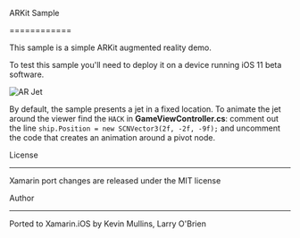 ARKit Sample
============

This sample is a simple ARKit augmented reality demo.

To test this sample you'll need to deploy it on a device running iOS 11 beta software.

![AR Jet](Screenshots/jet.png)

By default, the sample presents a jet in a fixed location. To animate the jet around the viewer find the `HACK` in **GameViewController.cs**: comment out the line `ship.Position = new SCNVector3(2f, -2f, -9f);` and uncomment the code that creates an animation around a pivot node.

License
-------

Xamarin port changes are released under the MIT license

Author
------

Ported to Xamarin.iOS by Kevin Mullins, Larry O'Brien
